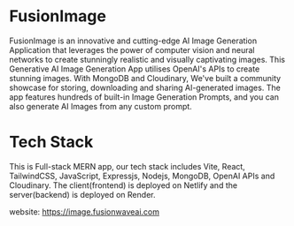 # FusionImage

FusionImage is an innovative and cutting-edge AI Image Generation Application that leverages the power of computer vision and neural networks to create stunningly realistic and visually captivating images.
This Generative AI Image Generation App utilises OpenAI's APIs to create stunning images. With MongoDB and Cloudinary, We've built a community showcase for storing, downloading and sharing AI-generated images. The app features hundreds of built-in Image Generation Prompts, and you can also generate AI Images from any custom prompt.

# Tech Stack

This is Full-stack MERN app, our tech stack includes Vite, React, TailwindCSS, JavaScript, Expressjs, Nodejs, MongoDB, OpenAI APIs and Cloudinary. The client(frontend) is deployed on Netlify and the server(backend) is deployed on Render.

website: https://image.fusionwaveai.com
